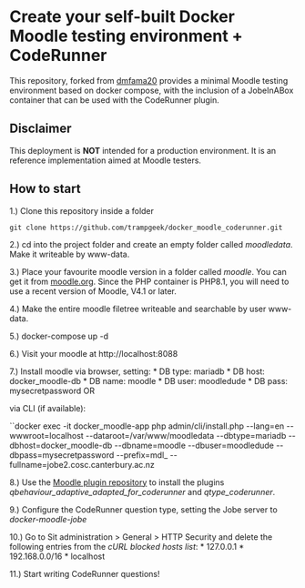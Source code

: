 # Create your self-built Docker Moodle testing environment + CodeRunner 

This repository, forked from [dmfama20](https://github.com/Dmfama20/docker_moodle_minimal/tree/master) provides a minimal Moodle testing environment based on docker compose, with the inclusion of a JobeInABox container that can be used with the CodeRunner plugin.

## Disclaimer

This deployment is **NOT** intended for a production environment. 
It is an reference implementation aimed at Moodle testers.

## How to start
1.) Clone this repository inside a folder

``git clone https://github.com/trampgeek/docker_moodle_coderunner.git``

2.) cd into the project folder and create an empty folder called *moodledata*. Make it writeable by www-data.

3.) Place your favourite moodle version in a folder called *moodle*. You can get it from [moodle.org](https://download.moodle.org/releases/latest/). Since the PHP container is PHP8.1, you will need
to use a recent version of Moodle, V4.1 or later.

4.) Make the entire moodle filetree writeable and searchable by user www-data.

5.) docker-compose up -d

6.) Visit your moodle at http://localhost:8088

7.) Install moodle via browser, setting:
    * DB type: mariadb
    * DB host: docker_moodle-db
    * DB name: moodle
    * DB user: moodledude
    * DB pass: mysecretpassword
OR

via CLI (if available):

``docker exec -it docker_moodle-app  php admin/cli/install.php --lang=en --wwwroot=localhost --dataroot=/var/www/moodledata --dbtype=mariadb --dbhost=docker_moodle-db  --dbname=moodle --dbuser=moodledude --dbpass=mysecretpassword --prefix=mdl_ --fullname=jobe2.cosc.canterbury.ac.nz

8.) Use the [Moodle plugin repository](https://moodle.org/plugins/) to install the plugins *qbehaviour_adaptive_adapted_for_coderunner* and *qtype_coderunner*.

9.) Configure the CodeRunner question type, setting the Jobe server to *docker-moodle-jobe*

10.) Go to Sit administration > General > HTTP Security and delete the following entries from the *cURL blocked hosts list*:
    * 127.0.0.1
    * 192.168.0.0/16
    * localhost

11.) Start writing CodeRunner questions!